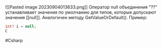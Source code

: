 ![[Pasted image 20230904013633.png]]
Оператор null объединения "??" устанавливает значения по умолчанию для типов, которые допускают значения [[null]].
Аналогичен методу GetValueOrDefault().
Пример:

```C#
int? i = null;
C
```

#Csharp 